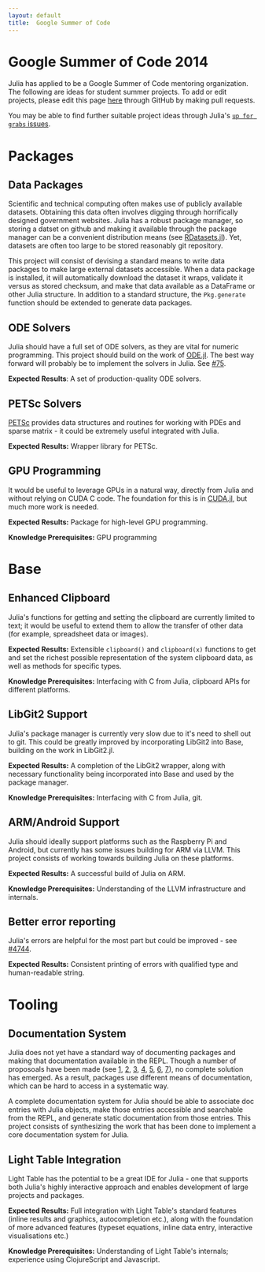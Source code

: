 ```yaml
---
layout: default
title:  Google Summer of Code
---
```


# Google Summer of Code 2014

Julia has applied to be a Google Summer of Code mentoring organization. The following are ideas for student summer projects. To add or edit projects, please edit this page [here](https://github.com/JuliaLang/julialang.github.com/blob/master/gsoc/2014/index.md) through GitHub by making pull requests.

You may be able to find further suitable project ideas through Julia's [`up for grabs` issues](https://github.com/JuliaLang/julia/issues?labels=up+for+grabs&state=open).

# Packages

## Data Packages

Scientific and technical computing often makes use of publicly available datasets. Obtaining this data often involves digging through horrifically designed government websites. Julia has a robust package manager, so storing a datset on github and making it available through the package manager can be a convenient distribution means (see [RDatasets.jl](https://github.com/johnmyleswhite/RDatasets.jl)). Yet, datasets are often too large to be stored reasonably git repository.

This project will consist of devising a standard means to write data packages to make large external datasets accessible. When a data package is installed, it will automatically download the dataset it wraps, validate it versus as stored checksum, and make that data available as a DataFrame or other Julia structure. In addition to a standard structure, the `Pkg.generate` function should be extended to generate data packages.

## ODE Solvers

Julia should have a full set of ODE solvers, as they are vital for numeric programming. This project should build on the work of [ODE.jl](https://github.com/JuliaLang/ODE.jl). The best way forward will probably be to implement the solvers in Julia. See [#75](https://github.com/JuliaLang/julia/issues/75).

**Expected Results**: A set of production-quality ODE solvers.

## PETSc Solvers

[PETSc](http://www.mcs.anl.gov/petsc/index.html) provides data structures and routines for working with PDEs and sparse matrix - it could be extremely useful integrated with Julia.

**Expected Results:** Wrapper library for PETSc.

## GPU Programming

It would be useful to leverage GPUs in a natural way, directly from Julia and without relying on CUDA C code. The foundation for this is in [CUDA.jl](https://github.com/lindahua/CUDA.jl), but much more work is needed.

**Expected Results:** Package for high-level GPU programming.

**Knowledge Prerequisites:** GPU programming

# Base

## Enhanced Clipboard

Julia's functions for getting and setting the clipboard are currently limited to text; it would be useful to extend them to allow the transfer of other data (for example, spreadsheet data or images).

**Expected Results:** Extensible `clipboard()` and `clipboard(x)` functions to get and set the richest possible representation of the system clipboard data, as well as methods for specific types.

**Knowledge Prerequisites:** Interfacing with C from Julia, clipboard APIs for different platforms.

## LibGit2 Support

Julia's package manager is currently very slow due to it's need to shell out to git. This could be greatly improved by incorporating LibGit2 into Base, building on the work in LibGit2.jl.

**Expected Results:** A completion of the LibGit2 wrapper, along with necessary functionality being incorporated into Base and used by the package manager.

**Knowledge Prerequisites:** Interfacing with C from Julia, git.

## ARM/Android Support

Julia should ideally support platforms such as the Raspberry Pi and Android, but currently has some issues building for ARM via LLVM. This project consists of working towards building Julia on these platforms.

**Expected Results:** A successful build of Julia on ARM.

**Knowledge Prerequisites:** Understanding of the LLVM infrastructure and internals.

## Better error reporting

Julia's errors are helpful for the most part but could be improved - see [#4744](https://github.com/JuliaLang/julia/issues/4744).

**Expected Results:** Consistent printing of errors with qualified type and human-readable string.

# Tooling

## Documentation System

Julia does not yet have a standard way of documenting packages and making that documentation available in the REPL. Though a number of proposoals have been made (see [1](https://github.com/JuliaLang/julia/issues/4579), [2](https://github.com/JuliaLang/julia/issues/5200), [3](https://github.com/JuliaLang/julia/issues/3988), [4](https://github.com/dcarrera/Doc.jl), [5](https://github.com/dcjones/Judo.jl), [6](https://github.com/johnmyleswhite/Roxygen.jl), [7](https://github.com/JuliaLang/JuliaDoc)), no complete solution has emerged. As a result, packages use different means of documentation, which can be hard to access in a systematic way.

A complete documentation system for Julia should be able to associate doc entries with Julia objects, make those entries accessible and searchable from the REPL, and generate static documentation from those entries. This project consists of synthesizing the work that has been done to implement a core documentation system for Julia.

## Light Table Integration

Light Table has the potential to be a great IDE for Julia - one that supports both Julia's highly interactive approach and enables development of large projects and packages.

**Expected Results:** Full integration with Light Table's standard features (inline results and graphics, autocompletion etc.), along with the foundation of more advanced features (typeset equations, inline data entry, interactive visualisations etc.)

**Knowledge Prerequisites:** Understanding of Light Table's internals; experience using ClojureScript and Javascript.
